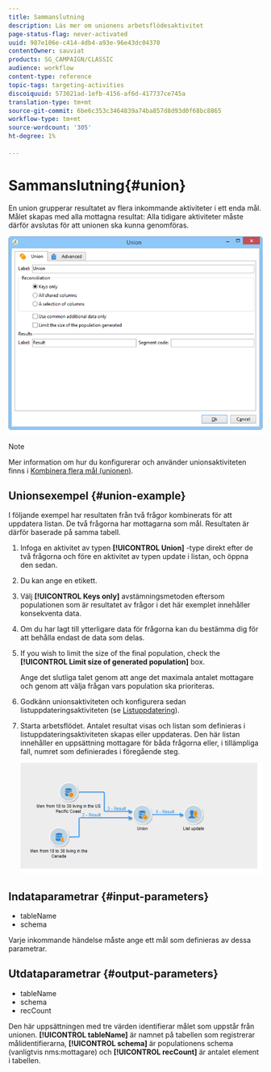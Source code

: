 ```yaml
---
title: Sammanslutning
description: Läs mer om unionens arbetsflödesaktivitet
page-status-flag: never-activated
uuid: 987e106e-c414-4db4-a93e-96e43dc04370
contentOwner: sauviat
products: SG_CAMPAIGN/CLASSIC
audience: workflow
content-type: reference
topic-tags: targeting-activities
discoiquuid: 573021ad-1efb-4156-af6d-417737ce745a
translation-type: tm+mt
source-git-commit: 6be6c353c3464839a74ba857d8d93d0f68bc8865
workflow-type: tm+mt
source-wordcount: '305'
ht-degree: 1%

---
```



# Sammanslutning{#union}

En union grupperar resultatet av flera inkommande aktiviteter i ett enda mål. Målet skapas med alla mottagna resultat: Alla tidigare aktiviteter måste därför avslutas för att unionen ska kunna genomföras.

![](assets/s_user_segmentation_union.png)

>[!NOTE]
>
>Mer information om hur du konfigurerar och använder unionsaktiviteten finns i [Kombinera flera mål (unionen)](../../workflow/using/targeting-data.md#combining-several-targets--union-).

## Unionsexempel {#union-example}

I följande exempel har resultaten från två frågor kombinerats för att uppdatera listan. De två frågorna har mottagarna som mål. Resultaten är därför baserade på samma tabell.

1. Infoga en aktivitet av typen **[!UICONTROL Union]** -type direkt efter de två frågorna och före en aktivitet av typen update i listan, och öppna den sedan.
1. Du kan ange en etikett.
1. Välj **[!UICONTROL Keys only]** avstämningsmetoden eftersom populationen som är resultatet av frågor i det här exemplet innehåller konsekventa data.
1. Om du har lagt till ytterligare data för frågorna kan du bestämma dig för att behålla endast de data som delas.
1. If you wish to limit the size of the final population, check the **[!UICONTROL Limit size of generated population]** box.

   Ange det slutliga talet genom att ange det maximala antalet mottagare och genom att välja frågan vars population ska prioriteras.

1. Godkänn unionsaktiviteten och konfigurera sedan listuppdateringsaktiviteten (se [Listuppdatering](../../workflow/using/list-update.md)).
1. Starta arbetsflödet. Antalet resultat visas och listan som definieras i listuppdateringsaktiviteten skapas eller uppdateras. Den här listan innehåller en uppsättning mottagare för båda frågorna eller, i tillämpliga fall, numret som definierades i föregående steg.

   ![](assets/union_example.png)

## Indataparametrar {#input-parameters}

* tableName
* schema

Varje inkommande händelse måste ange ett mål som definieras av dessa parametrar.

## Utdataparametrar {#output-parameters}

* tableName
* schema
* recCount

Den här uppsättningen med tre värden identifierar målet som uppstår från unionen. **[!UICONTROL tableName]** är namnet på tabellen som registrerar målidentifierarna, **[!UICONTROL schema]** är populationens schema (vanligtvis nms:mottagare) och **[!UICONTROL recCount]** är antalet element i tabellen.
